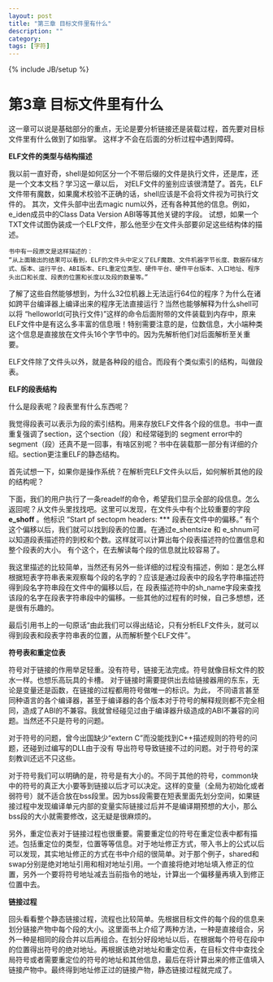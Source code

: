 ```yaml
---
layout: post
title: "第三章 目标文件里有什么"
description: ""
category: 
tags: [字符]
---
```

{% include JB/setup %}

第3章 目标文件里有什么
=========================
这一章可以说是基础部分的重点，无论是要分析链接还是装载过程，首先要对目标文件里有什么做到了如指掌。
这样才不会在后面的分析过程中遇到障碍。

**ELF文件的类型与结构描述**

我以前一直好奇，shell是如何区分一个不带后缀的文件是执行文件，还是库，还是一个文本文档？学习这一章以后，
对ELF文件的鉴别应该很清楚了。首先，ELF文件带有魔数，如果魔术校验不正确的话，shell应该是不会将文件视为可执行文件的。
其次，文件头部中出去magic num以外，还有各种其他的信息。例如，e_iden成员中的Class Data Version ABI等等其他关键的字段。
试想，如果一个TXT文件试图伪装成一个ELF文件，那么他至少在文件头部要卯足这些结构体的描述。

    书中有一段原文是这样描述的：
    “从上面输出的结果可以看到，ELF的文件头中定义了ELF魔数、文件机器字节长度、数据存储方式、版本、运行平台、ABI版本、EFL重定位类型、硬件平台、硬件平台版本、入口地址、程序头出口和长度、段表的位置和长度以及段的数量等。”
    
了解了这些自然能够想到，为什么32位机器上无法运行64位的程序？为什么在诸如跨平台编译器上编译出来的程序无法直接运行？当然也能够解释为什么shell可以将
“helloworld(可执行文件)”这样的命令后面附带的文件装载到内存中，原来ELF文件中是有这么多丰富的信息哦！特别需要注意的是，位数信息，大小端种类这个信息是直接放在文件头16个字节中的。因为先解析他们对后面解析至关重要。

ELF文件除了文件头以外，就是各种段的组合。而段有个类似索引的结构，叫做段表。


**ELF的段表结构**

什么是段表呢？段表里有什么东西呢？

我觉得段表可以表示为段的索引结构。用来存放ELF文件各个段的信息。书中一直重复强调了section，这个section（段）和经常碰到的 segment error中的segment（段）还真不是一回事，有啥区别呢？书中在装载那一部分有详细的介绍。section更注重ELF的静态结构。

首先试想一下，如果你是操作系统？在解析完ELF文件头以后，如何解析其他的段的结构呢？

下面，我们的用户执行了一条readelf的命令，希望我们显示全部的段信息。怎么返回呢？从文件头里找找吧。这里可以发现，在文件头中有个比较重要的字段 **e_shoff** 。他标识 “Start pf sectopm headers: *** 段表在文件中的偏移。”
有个这个偏移以后，我们就可以找到段表的位置。在通过e_shentsize 和 e_shnum可以知道段表描述符的到校和个数。这样就可以计算出每个段表描述符的位置信息和整个段表的大小。
有个这个，在去解读每个段的信息就比较容易了。

我这里描述的比较简单，当然还有另外一些详细的过程没有描述，例如：是怎么样根据短表字符串表来观察每个段的名字的？应该是通过段表中的段名字符串描述符得到段名字符串段在文件中的偏移以后，在
段表描述符中的sh_name字段来查找该段的名字在段表字符串段中的偏移。一些其他的过程有的时候，自己多想想，还是很有乐趣的。

最后引用书上的一句原话“由此我们可以得出结论，只有分析ELF文件头，就可以得到段表和段表字符串表的位置，从而解析整个ELF文件”。

**符号表和重定位表**

符号对于链接的作用举足轻重。没有符号，链接无法完成。符号就像目标文件的胶水一样。也想乐高玩具的卡槽。
对于链接时需要提供出去给链接器用的东东，无论是变量还是函数，在链接的过程都用符号做唯一的标识。为此，
不同语言甚至同种语言的各个编译器，甚至于编译器的各个版本对于符号的解释规则都不完全相同，造成了ABI的不兼容。我就曾经碰见过由于编译器升级造成的ABI不兼容的问题。当然还不只是符号的问题。

对于符号的问题，曾今出国缺少“extern C”而没能找到C++描述规则的符号的问题，还碰到过编写的DLL由于没有
导出符号导致链接不过的问题。对于符号的深刻教训还远不只这些。

对于符号我们可以明确的是，符号是有大小的。不同于其他的符号，common块中的符号的真正大小要等到链接以后才可以决定。这样的变量（全局为初始化或者弱符号）就不适合放在bss段里。因为bss段需要在短表里面先划分空间，如果链接过程中发现编译单元内部的变量实际链接过后并不是编译期预想的大小，那么bss段的大小就需要修改，这无疑是很麻烦的。

另外，重定位表对于链接过程也很重要。需要重定位的符号在重定位表中都有描述。包括重定位的类型，位置等等信息。对于地址修正方式，带入书上的公式以后可以发现，其实地址修正的方式在书中介绍的很简单。对于那个例子，shared和swap分别是绝对地址引用和相对地址引用。一个直接将绝对地址填入修正的位置，另外一个要将符号地址减去当前指令的地址，计算出一个偏移量再填入到修正位置中去。

**链接过程**

回头看看整个静态链接过程，流程也比较简单。先根据目标文件的每个段的信息来划分链接产物中每个段的大小。这里面书上介绍了两种方法，一种是直接组合，另外一种是相同的段合并以后再组合。在划分好段地址以后，在根据每个符号在段中的位置得出符号的绝对地址。再根据该绝对地址和重定位表，在目标文件中查找全局符号或者需要重定位的符号的地址和其他信息，最后在将计算出来的修正值填入链接产物中。最终得到地址修正过的链接产物，静态链接过程就完成了。
